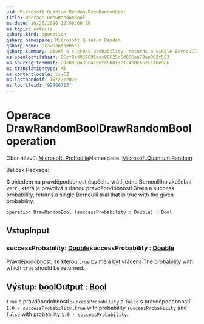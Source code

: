 ```yaml
---
uid: Microsoft.Quantum.Random.DrawRandomBool
title: Operace DrawRandomBool
ms.date: 10/26/2020 12:00:00 AM
ms.topic: article
qsharp.kind: operation
qsharp.namespace: Microsoft.Quantum.Random
qsharp.name: DrawRandomBool
qsharp.summary: Given a success probability, returns a single Bernoulli trial that is true with the given probability.
ms.openlocfilehash: 05cf8ad939691aac90625c5d056ea79aa062f553
ms.sourcegitcommit: 29e0d88a30e4166fa580132124b0eb57e1f0e986
ms.translationtype: MT
ms.contentlocale: cs-CZ
ms.lasthandoff: 10/27/2020
ms.locfileid: "92706713"
---
```

# <a name="drawrandombool-operation"></a><span data-ttu-id="80a06-102">Operace DrawRandomBool</span><span class="sxs-lookup"><span data-stu-id="80a06-102">DrawRandomBool operation</span></span>

<span data-ttu-id="80a06-103">Obor názvů: [Microsoft. Prohodile](xref:Microsoft.Quantum.Random)</span><span class="sxs-lookup"><span data-stu-id="80a06-103">Namespace: [Microsoft.Quantum.Random](xref:Microsoft.Quantum.Random)</span></span>

<span data-ttu-id="80a06-104">Balíček [](https://nuget.org/packages/)</span><span class="sxs-lookup"><span data-stu-id="80a06-104">Package: [](https://nuget.org/packages/)</span></span>


<span data-ttu-id="80a06-105">S ohledem na pravděpodobnost úspěchu vrátí jednu Bernoulliho zkušební verzi, která je pravdivá s danou pravděpodobností.</span><span class="sxs-lookup"><span data-stu-id="80a06-105">Given a success probability, returns a single Bernoulli trial that is true with the given probability.</span></span>

```qsharp
operation DrawRandomBool (successProbability : Double) : Bool
```


## <a name="input"></a><span data-ttu-id="80a06-106">Vstup</span><span class="sxs-lookup"><span data-stu-id="80a06-106">Input</span></span>

### <a name="successprobability--double"></a><span data-ttu-id="80a06-107">successProbability: [Double](xref:microsoft.quantum.lang-ref.double)</span><span class="sxs-lookup"><span data-stu-id="80a06-107">successProbability : [Double](xref:microsoft.quantum.lang-ref.double)</span></span>

<span data-ttu-id="80a06-108">Pravděpodobnost, se kterou `true` by měla být vrácena.</span><span class="sxs-lookup"><span data-stu-id="80a06-108">The probability with which `true` should be returned.</span></span>



## <a name="output--bool"></a><span data-ttu-id="80a06-109">Výstup: [bool](xref:microsoft.quantum.lang-ref.bool)</span><span class="sxs-lookup"><span data-stu-id="80a06-109">Output : [Bool](xref:microsoft.quantum.lang-ref.bool)</span></span>

<span data-ttu-id="80a06-110">`true` s pravděpodobností `successProbability` a `false` s pravděpodobností `1.0 - successProbability` .</span><span class="sxs-lookup"><span data-stu-id="80a06-110">`true` with probability `successProbability` and `false` with probability `1.0 - successProbability`.</span></span>